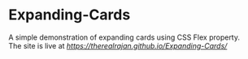 # Expanding-Cards
A simple demonstration of expanding cards using CSS Flex property.<br>
The site is live at *https://therealrajan.github.io/Expanding-Cards/*
